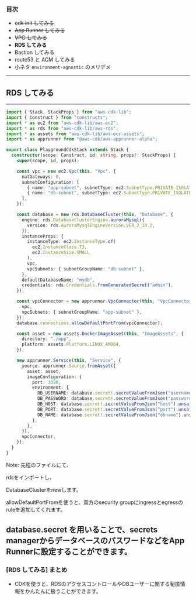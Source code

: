 ### 目次

- ~~cdk init してみる~~
- ~~App Runner してみる~~
- ~~VPC してみる~~
- **RDS してみる**
- Bastion してみる
- route53 と ACM してみる
- 小ネタ `environment-agnostic` のメリデメ
---
## RDS してみる
---
```ts [|4|20-34|40|52-58]
import { Stack, StackProps } from "aws-cdk-lib";
import { Construct } from "constructs";
import * as ec2 from "aws-cdk-lib/aws-ec2";
import * as rds from "aws-cdk-lib/aws-rds";
import * as assets from "aws-cdk-lib/aws-ecr-assets";
import * as apprunner from "@aws-cdk/aws-apprunner-alpha";

export class PlaygroundCdkStack extends Stack {
  constructor(scope: Construct, id: string, props?: StackProps) {
    super(scope, id, props);

    const vpc = new ec2.Vpc(this, "Vpc", {
      natGateways: 0,
      subnetConfiguration: [
        { name: "app-subnet", subnetType: ec2.SubnetType.PRIVATE_ISOLATED },
        { name: "db-subnet", subnetType: ec2.SubnetType.PRIVATE_ISOLATED },
      ],
    });

    const database = new rds.DatabaseCluster(this, "Database", {
      engine: rds.DatabaseClusterEngine.auroraMysql({
        version: rds.AuroraMysqlEngineVersion.VER_2_10_2,
      }),
      instanceProps: {
        instanceType: ec2.InstanceType.of(
          ec2.InstanceClass.T3,
          ec2.InstanceSize.SMALL
        ),
        vpc,
        vpcSubnets: { subnetGroupName: "db-subnet" },
      },
      defaultDatabaseName: "mydb",
      credentials: rds.Credentials.fromGeneratedSecret("admin"),
    });

    const vpcConnector = new apprunner.VpcConnector(this, "VpcConnector", {
      vpc,
      vpcSubnets: { subnetGroupName: "app-subnet" },
    });
    database.connections.allowDefaultPortFrom(vpcConnector);

    const asset = new assets.DockerImageAsset(this, "ImageAssets", {
      directory: "./app",
      platform: assets.Platform.LINUX_AMD64,
    });

    new apprunner.Service(this, "Service", {
      source: apprunner.Source.fromAsset({
        asset: asset,
        imageConfiguration: {
          port: 3000,
          environment: {
            DB_USERNAME: database.secret!.secretValueFromJson("username").unsafeUnwrap(),
            DB_PASSWORD: database.secret!.secretValueFromJson("password").unsafeUnwrap(),
            DB_HOST: database.secret!.secretValueFromJson("host").unsafeUnwrap(),
            DB_PORT: database.secret!.secretValueFromJson("port").unsafeUnwrap(),
            DB_NAME: database.secret!.secretValueFromJson("dbname").unsafeUnwrap(),
          },
        },
      }),
      vpcConnector,
    });
  }
}
```
Note:
先程のファイルにて、

rdsをインポートし、

DatabaseClusterをnewします。

allowDefaultPortFromを使うと、双方のsecurity groupにingressとegressのruleを追加してくれます。

database.secret を用いることで、secrets managerからデータベースのパスワードなどをApp Runnerに設定することができます。
---
### [RDS してみる] まとめ

- CDKを使うと、RDSのアクセスコントロールやDBユーザーに関する秘匿情報をかんたんに扱うことができます。
